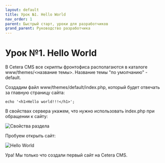 ```yaml
---
layout: default
title: Урок №1. Hello World
nav_order: 1
parent: Быстрый старт, уроки для разработчиков
grand_parent: Руководство разработчика
---
```


# Урок №1. Hello World

В Cetera CMS все скрипты фронтофиса располагаются в каталоге www/themes/<название темы>. Название темы "по умолчанию" - default.

Создадим файл www/themes/default/index.php, который будет отвечать за главную страницу сайта:

`echo '<h1>Hello world!!!</h1>';`

В свойствах сервера укажем, что нужно использовать index.php при обращении к сайту:

![Свойства раздела]({{site.baseurl}}/images/pic1.png)

Пробуем открыть сайт:

![Hello World]({{site.baseurl}}/images/pic3.png)

Ура! Мы только что создали первый сайт на Cetera CMS.
